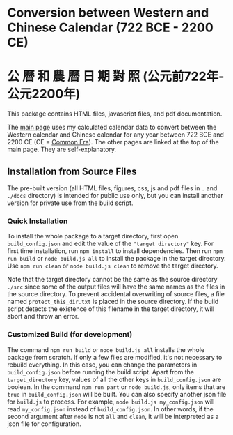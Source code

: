 # Conversion between Western and Chinese Calendar (722 BCE - 2200 CE) 
# 公 曆 和 農 曆 日 期 對 照 (公元前722年- 公元2200年)

This package contains HTML files, javascript files, and pdf documentation.

The [main page](https://ytliu0.github.io/ChineseCalendar/) uses my calculated calendar data to convert between the Western calendar and Chinese calendar for any year between 722 BCE and 2200 CE (CE = [Common Era](https://en.wikipedia.org/wiki/Common_Era)). The other pages are linked at the top of the main page. They are self-explanatory. 

## Installation from Source Files

The pre-built version (all HTML files, figures, css, js and pdf files in `.` and `./docs` directory) is intended for public use only, but you can install another version for private use from the build script. 

### Quick Installation 

To install the whole package to a target directory, first open `build_config.json` and edit the value of the `"target directory"` key. For first time installation, run `npm install` to install dependencies. Then run `npm run build` or `node build.js all` to install the package in the target directory. Use `npm run clean` or `node build.js clean` to remove the target directory.

Note that the target directory cannot be the same as the source directory `./src` since some of the output files will have the same names as the files in the source directory. To prevent accidental overwriting of source files, a file named `protect_this_dir.txt` is placed in the source directory. If the build script detects the existence of this filename in the target directory, it will abort and throw an error.

### Customized Build (for development)

The command `npm run build` or `node build.js all` installs the whole package from scratch. If only a few files are modified, it's not necessary to rebuild everything. In this case, you can change the parameters in `build_config.json` before running the build script. Apart from the `target_directory` key, values of all the other keys in `build_config.json` are boolean. In the command `npm run part` or `node build.js`, only items that are `true` in `build_config.json` will be built. You can also specify another json file for `build.js` to process. For example, `node build.js my_config.json` will read `my_config.json` instead of `build_config.json`. In other words, if the second argument after `node` is not `all` and `clean`, it will be interpreted as a json file for configuration.

